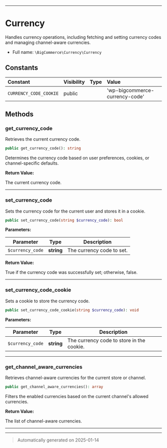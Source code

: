 ***

# Currency

Handles currency operations, including fetching and setting currency codes and managing channel-aware currencies.



* Full name: `\BigCommerce\Currency\Currency`


## Constants

| Constant | Visibility | Type | Value |
|:---------|:-----------|:-----|:------|
|`CURRENCY_CODE_COOKIE`|public| |&#039;wp-bigcommerce-currency-code&#039;|


## Methods


### get_currency_code

Retrieves the current currency code.

```php
public get_currency_code(): string
```

Determines the currency code based on user preferences, cookies, or channel-specific defaults.







**Return Value:**

The current currency code.




***

### set_currency_code

Sets the currency code for the current user and stores it in a cookie.

```php
public set_currency_code(string $currency_code): bool
```








**Parameters:**

| Parameter | Type | Description |
|-----------|------|-------------|
| `$currency_code` | **string** | The currency code to set. |


**Return Value:**

True if the currency code was successfully set; otherwise, false.




***

### set_currency_code_cookie

Sets a cookie to store the currency code.

```php
public set_currency_code_cookie(string $currency_code): void
```








**Parameters:**

| Parameter | Type | Description |
|-----------|------|-------------|
| `$currency_code` | **string** | The currency code to store in the cookie. |





***

### get_channel_aware_currencies

Retrieves channel-aware currencies for the current store or channel.

```php
public get_channel_aware_currencies(): array
```

Filters the enabled currencies based on the current channel's allowed currencies.







**Return Value:**

The list of channel-aware currencies.




***


***
> Automatically generated on 2025-01-14

